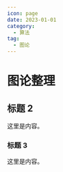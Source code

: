 ```yaml
---
icon: page
date: 2023-01-01
category:
  - 算法
tag:
  - 图论
---
```


# 图论整理

## 标题 2

这里是内容。

### 标题 3

这里是内容。
